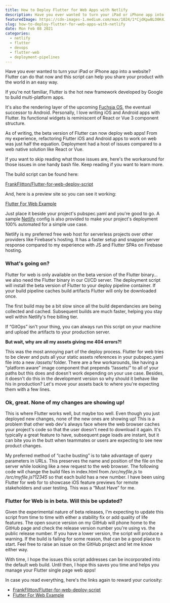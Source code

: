 ```yaml
---
title: How to Deploy Flutter for Web Apps with Netlify
description: Have you ever wanted to turn your iPad or iPhone app into a website?
featuredImage: https://cdn-images-1.medium.com/max/1024/1*CjdKpwBLO0K4JDwyngV0Dw.png
slug: how-to-deploy-flutter-for-web-apps-with-netlify
date: Mon Feb 08 2021
categories:
  - netlify
  - flutter
  - devops
  - flutter-web
  - deployment-pipelines
---
```


Have you ever wanted to turn your iPad or iPhone app into a website? Flutter can do that now and this script can help you share your product with the world in an easy way.

If you're not familiar, Flutter is the hot new framework developed by Google to build multi-platform apps.

It's also the rendering layer of the upcoming [Fuchsia OS](https://fuchsia.dev/), the eventual successor to Android. Personally, I love writing iOS and Android apps with Flutter. Its functional widgets is reminiscent of React or Vue 3 component structure.

As of writing, the beta version of Flutter can now deploy web apps! From my experience, refactoring Flutter iOS and Android apps to work on web was just half the equation. Deployment had a host of issues compared to a web native solution like React or Vue.

If you want to skip reading what those issues are, here's the workaround for those issues in one handy bash file. Keep reading if you want to learn more.

The build script can be found here:

[FrankFlitton/Flutter-for-web-deploy-script](https://github.com/FrankFlitton/Flutter-for-web-deploy-script)

And, here is a preview site so you can see it working:

[Flutter For Web Example](https://flutter-for-web-build-script-demo.netlify.app/)

Just place it beside your project's pubspec.yaml and you're good to go. A sample [Netlify](https://www.netlify.com/) config is also provided to make your project's deployment 100% automated for a simple use case.

Netlify is my preferred free web host for serverless projects over other providers like Firebase's hosting. It has a faster setup and snappier server response compared to my experience with JS and Flutter SPAs on Firebase hosting.

### What's going on?

Flutter for web is only available on the beta version of the Flutter binary… we also need the Flutter binary in our CI/CD server. The deployment script will install the beta version of Flutter to your deploy pipeline container. If your build pipeline caches build artifacts Flutter will only be downloaded once.

The first build may be a bit slow since all the build dependancies are being collected and cached. Subsequent builds are much faster, helping you stay well within Netlify's free billing tier.

If “GitOps” isn't your thing, you can always run this script on your machine and upload the artifacts to your production server.

<Gist id="354d225c11711b3eae9e90e733070b5b" />

**But wait, why are all my assets giving me 404 errors?!**

This was the most annoying part of the deploy process. Flutter for web tries to be clever and puts all your static assets references in your pubspec.yaml file into a new _/assets/_ folder. There are a few workarounds, like having a “platform aware” image component that prepends “/assets/” to all of your paths but this does and doesn't work depending on your use case. Besides, it doesn't do this in the development version so why should it behave like his in production? Let's move your assets back to where you're expecting them with a few lines.

<Gist id="41d3c8a33fc8865c3c43feac567e374a" />

### Ok, great. None of my changes are showing up!

This is where Flutter works well, but maybe too well. Even though you just deployed new changes, none of the new ones are showing up! This is a problem that other web dev's always face where the web browser caches your project's code so that the user doesn't need to download it again. It's typically a great feature to have, subsequent page loads are instant, but it can bite you in the butt when teammates or users are expecting to see new product changes.

My preferred method of “cache busting” is to take advantage of query parameters in URLs. This preserves the name and position of the file on the server while looking like a new request to the web browser. The following code will change the build files in index.html from _/src/myfile.js_ to _/src/myfile.js?12345_ so that each build has a new number. I have been using Flutter for web for to showcase iOS feature previews for remote stakeholders and user testing. This was a “Must Have” for me.

<Gist id="41d3c8a33fc8865c3c43feac567e374a" />

### Flutter for Web is in beta. Will this be updated?

Given the experimental nature of beta releases, I'm expecting to update this script from time to time with either a stability fix or add quality of life features. The open source version on my GitHub will phone home to the GitHub page and check the release version number you're using vs. the public release number. If you have a lower version, the script will produce a warning. If the build is failing for some reason, that can be a good place to start. Feel free to raise an issue on the GitHub project and let me know either way.

With time, I hope the issues this script addresses can be incorporated into the default web build. Until then, I hope this saves you time and helps you manage your Flutter single page web apps!

In case you read everything, here's the links again to reward your curiosity:

- [FrankFlitton/Flutter-for-web-deploy-script](https://github.com/FrankFlitton/Flutter-for-web-deploy-script)
- [Flutter For Web Example](https://flutter-for-web-build-script-demo.netlify.app/#/)
